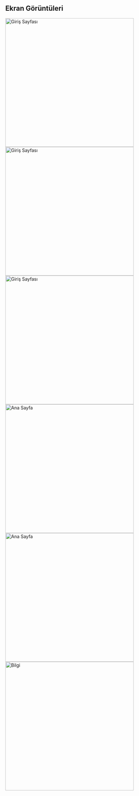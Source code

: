 <h2>Ekran Görüntüleri</h2>

<img src="https://github.com/basakkoseoglu/CornLeafAIApp/blob/main/bitki/giris_1.png?raw=true" width="400" alt="Giriş Sayfası">
<img src="https://github.com/basakkoseoglu/CornLeafAIApp/blob/main/bitki/giris_2.png?raw=true" width="400" alt="Giriş Sayfası">
<img src="https://github.com/basakkoseoglu/CornLeafAIApp/blob/main/bitki/giris_3.png?raw=true" width="400" alt="Giriş Sayfası">
<img src="https://github.com/basakkoseoglu/CornLeafAIApp/blob/main/bitki/ana_ekran.png?raw=true" width="400" alt="Ana Sayfa">
<img src="https://github.com/basakkoseoglu/CornLeafAIApp/blob/main/bitki/menu.png?raw=true" width="400" alt="Ana Sayfa">
<img src="https://github.com/basakkoseoglu/CornLeafAIApp/blob/main/bitki/bilgi.png?raw=true" width="400" alt="Bilgi">

